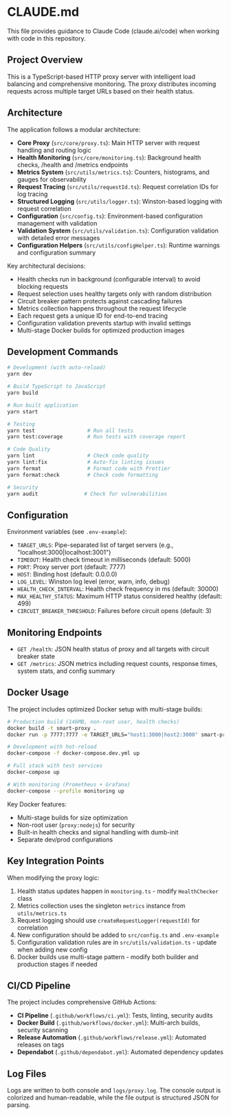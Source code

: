 # CLAUDE.md

This file provides guidance to Claude Code (claude.ai/code) when working with code in this repository.

## Project Overview

This is a TypeScript-based HTTP proxy server with intelligent load balancing and comprehensive monitoring. The proxy distributes incoming requests across multiple target URLs based on their health status.

## Architecture

The application follows a modular architecture:

- **Core Proxy** (`src/core/proxy.ts`): Main HTTP server with request handling and routing logic
- **Health Monitoring** (`src/core/monitoring.ts`): Background health checks, /health and /metrics endpoints
- **Metrics System** (`src/utils/metrics.ts`): Counters, histograms, and gauges for observability
- **Request Tracing** (`src/utils/requestId.ts`): Request correlation IDs for log tracing
- **Structured Logging** (`src/utils/logger.ts`): Winston-based logging with request correlation
- **Configuration** (`src/config.ts`): Environment-based configuration management with validation
- **Validation System** (`src/utils/validation.ts`): Configuration validation with detailed error messages
- **Configuration Helpers** (`src/utils/configHelper.ts`): Runtime warnings and configuration summary

Key architectural decisions:
- Health checks run in background (configurable interval) to avoid blocking requests
- Request selection uses healthy targets only with random distribution
- Circuit breaker pattern protects against cascading failures
- Metrics collection happens throughout the request lifecycle
- Each request gets a unique ID for end-to-end tracing
- Configuration validation prevents startup with invalid settings
- Multi-stage Docker builds for optimized production images

## Development Commands

```bash
# Development (with auto-reload)
yarn dev

# Build TypeScript to JavaScript
yarn build

# Run built application
yarn start

# Testing
yarn test                 # Run all tests
yarn test:coverage        # Run tests with coverage report

# Code Quality
yarn lint                 # Check code quality
yarn lint:fix             # Auto-fix linting issues
yarn format               # Format code with Prettier
yarn format:check         # Check code formatting

# Security
yarn audit               # Check for vulnerabilities
```

## Configuration

Environment variables (see `.env-example`):
- `TARGET_URLS`: Pipe-separated list of target servers (e.g., "localhost:3000|localhost:3001")
- `TIMEOUT`: Health check timeout in milliseconds (default: 5000)
- `PORT`: Proxy server port (default: 7777)
- `HOST`: Binding host (default: 0.0.0.0)
- `LOG_LEVEL`: Winston log level (error, warn, info, debug)
- `HEALTH_CHECK_INTERVAL`: Health check frequency in ms (default: 30000)
- `MAX_HEALTHY_STATUS`: Maximum HTTP status considered healthy (default: 499)
- `CIRCUIT_BREAKER_THRESHOLD`: Failures before circuit opens (default: 3)

## Monitoring Endpoints

- `GET /health`: JSON health status of proxy and all targets with circuit breaker state
- `GET /metrics`: JSON metrics including request counts, response times, system stats, and config summary

## Docker Usage

The project includes optimized Docker setup with multi-stage builds:

```bash
# Production build (146MB, non-root user, health checks)
docker build -t smart-proxy .
docker run -p 7777:7777 -e TARGET_URLS="host1:3000|host2:3000" smart-proxy

# Development with hot-reload
docker-compose -f docker-compose.dev.yml up

# Full stack with test services
docker-compose up

# With monitoring (Prometheus + Grafana)
docker-compose --profile monitoring up
```

Key Docker features:
- Multi-stage builds for size optimization
- Non-root user (`proxy:nodejs`) for security
- Built-in health checks and signal handling with dumb-init
- Separate dev/prod configurations

## Key Integration Points

When modifying the proxy logic:
1. Health status updates happen in `monitoring.ts` - modify `HealthChecker` class
2. Metrics collection uses the singleton `metrics` instance from `utils/metrics.ts`
3. Request logging should use `createRequestLogger(requestId)` for correlation
4. New configuration should be added to `src/config.ts` and `.env-example`
5. Configuration validation rules are in `src/utils/validation.ts` - update when adding new config
6. Docker builds use multi-stage pattern - modify both builder and production stages if needed

## CI/CD Pipeline

The project includes comprehensive GitHub Actions:
- **CI Pipeline** (`.github/workflows/ci.yml`): Tests, linting, security audits
- **Docker Build** (`.github/workflows/docker.yml`): Multi-arch builds, security scanning
- **Release Automation** (`.github/workflows/release.yml`): Automated releases on tags
- **Dependabot** (`.github/dependabot.yml`): Automated dependency updates

## Log Files

Logs are written to both console and `logs/proxy.log`. The console output is colorized and human-readable, while the file output is structured JSON for parsing.